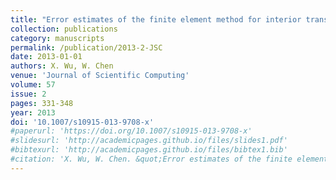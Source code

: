 ```yaml
---
title: "Error estimates of the finite element method for interior transmission problems"
collection: publications
category: manuscripts
permalink: /publication/2013-2-JSC
date: 2013-01-01
authors: X. Wu, W. Chen
venue: 'Journal of Scientific Computing'
volume: 57
issue: 2
pages: 331-348
year: 2013
doi: '10.1007/s10915-013-9708-x'
#paperurl: 'https://doi.org/10.1007/s10915-013-9708-x'
#slidesurl: 'http://academicpages.github.io/files/slides1.pdf'
#bibtexurl: 'http://academicpages.github.io/files/bibtex1.bib'
#citation: 'X. Wu, W. Chen. &quot;Error estimates of the finite element method for interior transmission problems.&quot; <i>Journal of Scientific Computing</i>. 57(2), 331-348, 2013. https://doi.org/10.1007/s10915-013-9708-x'
---
```

